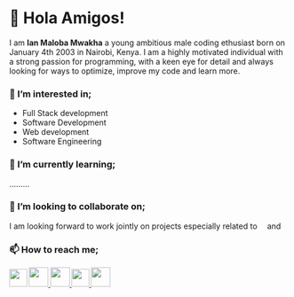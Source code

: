 <html>
  <h1>👋 Hola Amigos!</h1>
<p>
  I am <b>Ian Maloba Mwakha</b> a young ambitious male coding ethusiast born on January 4th 2003 in Nairobi, Kenya. I am a highly motivated individual with a strong passion for programming, with a keen eye for detail and always looking for ways to optimize, improve my code and learn more.
</p>

<div class="interests">
  <h3>👀 I’m interested in;</h3>
  <ul>
    <li>Full Stack development</li>
    <li>Software Development</li>
    <li>Web development</li>
    <li>Software Engineering</li>
  </ul>
</div>


<div class="currentStudies">
  <h3>🌱 I’m currently learning;</h3>
  .........
</div>


<div class="collaboratie-work">
  <h3>💞️ I’m looking to collaborate on;</h3>
  <p> I am looking forward to work jointly on projects especially related to <img src="https://www.python.org/static/community_logos/python-logo.png" width=10px/> and <img src="https://static.djangoproject.com/img/logos/django-logo-positive.png" width=10px/>
  
</div>


<div class="contact">
  <h3>📫 How to reach me;</h3>
  <p>
      <b><a href="https://www.linkedin.com/in/ianmalobamwakha/" target="_blank"> <img src="https://pbs.twimg.com/profile_images/1508518003184349187/1KQYoqPY_400x400.png" width=32px/></a>
    <a href="ianmalobamwakha@gmail.com" target="_blank"> <img src="https://encrypted-tbn0.gstatic.com/images?q=tbn:ANd9GcThMp_w31QIxPkclKoeQk_LwqWqYLBVKX2cnAybUvi0gQ&s" width=35px/>
      </a><a href="https://github.com/IanMalobaMwakha" target="_blank"> <img src="https://github.githubassets.com/images/modules/logos_page/GitHub-Mark.png" width=35px/>
      </a><a href="https://api.whatsapp.com/send?phone=254746883374&text=Hello,%20this%20is%20Ian.%20Thank%20you%20for%20contacting%20me!" target="_blank"> <img src="https://pbs.twimg.com/profile_images/1318652224638124032/wrpp2Nl4_400x400.png" width=32px/>
      </a><a href="https://msng.link/o/?@malobaian=tg" target="_blank"> <img src="https://upload.wikimedia.org/wikipedia/commons/thumb/8/83/Telegram_2019_Logo.svg/800px-Telegram_2019_Logo.svg.png" width=35px/>
      </a>
  </p> 
</div>

</html>



<!---
IanMalobaMwakha/IanMalobaMwakha is a ✨ special ✨ repository because its `README.md` (this file) appears on your GitHub profile.
You can click the Preview link to take a look at your changes.
--->
